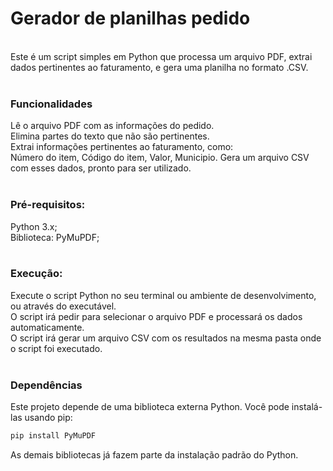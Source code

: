 # Gerador de planilhas pedido
<br/>
Este é um script simples em Python que processa um arquivo PDF, extrai dados pertinentes ao faturamento, e gera uma planilha no formato .CSV.
<br/>
<br/>

### Funcionalidades

Lê o arquivo PDF com as informações do pedido.  
Elimina partes do texto que não são pertinentes.  
Extrai informações pertinentes ao faturamento, como:    
Número do item,
Código do item,
Valor,
Municipio.
Gera um arquivo CSV com esses dados, pronto para ser utilizado.
<br/>
<br/>

### Pré-requisitos:
Python 3.x;  
Biblioteca: PyMuPDF;  
<br/>

### Execução:
Execute o script Python no seu terminal ou ambiente de desenvolvimento, ou através do executável.  
O script irá pedir para selecionar o arquivo PDF e processará os dados automaticamente.  
O script irá gerar um arquivo CSV com os resultados na mesma pasta onde o script foi executado.
<br/>
<br/>

### Dependências
Este projeto depende de uma biblioteca externa Python. Você pode instalá-las usando pip:
```bash
pip install PyMuPDF  
```
As demais bibliotecas já fazem parte da instalação padrão do Python.
